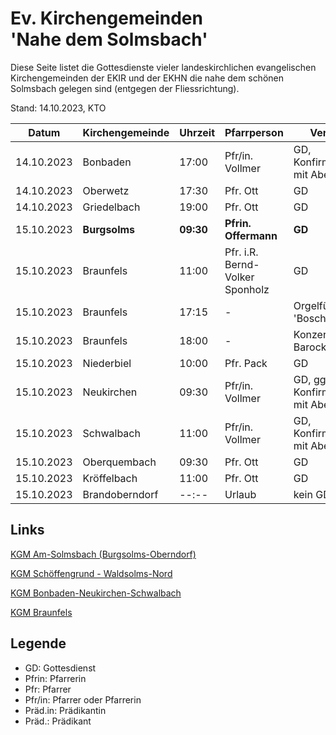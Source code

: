 # Ev. Kirchengemeinden<br>'Nahe dem Solmsbach'
Diese Seite listet die Gottesdienste vieler landeskirchlichen evangelischen Kirchengemeinden
der EKIR und der EKHN die nahe dem schönen Solmsbach gelegen sind (entgegen der Fliessrichtung).

Stand: 14.10.2023, KTO

Datum        | Kirchengemeinde | Uhrzeit    | Pfarrperson       | Veranstaltung |
------------ | --------------- | ---------- | ----------------- | ------------- |
14.10.2023   | Bonbaden        | 17:00      | Pfr/in. Vollmer   | GD, Konfirmationsjubiläen mit Abendmahl |
14.10.2023   | Oberwetz        | 17:30      | Pfr. Ott          | GD  |
14.10.2023   | Griedelbach     | 19:00      | Pfr. Ott          | GD  |
15.10.2023   | **Burgsolms**   | **09:30**  | **Pfrin. Offermann**  | **GD** | 
15.10.2023   | Braunfels       | 11:00      | Pfr. i.R. Bernd-Volker Sponholz | GD |
15.10.2023   | Braunfels       | 17:15      | -                 | Orgelführung 'Bosch-Orgel' |
15.10.2023   | Braunfels       | 18:00      | -                 | Konzert mit Barockmusik |
15.10.2023   | Niederbiel      | 10:00      | Pfr. Pack         | GD  |
15.10.2023   | Neukirchen      | 09:30      | Pfr/in. Vollmer   | GD, ggf. Konfirmationsjubiläen mit Abendmahl |
15.10.2023   | Schwalbach      | 11:00      | Pfr/in. Vollmer   | GD, Konfirmationsjubiläen mit Abendmahl |
15.10.2023   | Oberquembach    | 09:30      | Pfr. Ott          | GD  |
15.10.2023   | Kröffelbach     | 11:00      | Pfr. Ott          | GD  |
15.10.2023   | Brandoberndorf  | --:--      | Urlaub            | kein GD   | 

## Links

[KGM Am-Solmsbach (Burgsolms-Oberndorf)](https://burgsolms.ekir.de)

[KGM Schöffengrund - Waldsolms-Nord](https://schoeffengrund-waldsolms.ekir.de)

[KGM Bonbaden-Neukirchen-Schwalbach](https://www.evangelisch-bonbaden-schwalbach-neukirchen.de/gottesdienste/)

[KGM Braunfels](https://www.evangelisch-in-braunfels.de)


## Legende
- GD: Gottesdienst
- Pfrin: Pfarrerin
- Pfr: Pfarrer
- Pfr/in: Pfarrer oder Pfarrerin
- Präd.in: Prädikantin
- Präd.: Prädikant
